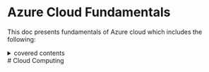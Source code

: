 # Azure Cloud Fundamentals

This doc presents fundamentals of Azure cloud which includes the following:

<details><summary>covered contents</summary><p>
1. Concepts of cloud computing and its features and advantages
2. Core Azure services
3. Azure management tools and core solutions
4. Azure security: general and network
5. Identity, privacy, governance and compliance
6. Cost management and SLA
</p></details>
# Cloud Computing
